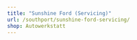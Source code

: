 ```yaml
---
title: "Sunshine Ford (Servicing)"
url: /southport/sunshine-ford-servicing/
shop: Autowerkstatt
---
```

